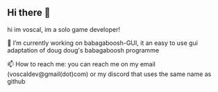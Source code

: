 ## Hi there 👋
hi im voscal, im a solo game developer!

🔭 I’m currently working on babagaboosh-GUI, it an easy to use gui adaptation of doug doug's babagaboosh programme

📫 How to reach me: you can reach me on my email (voscaldev@gmail(dot)com) or my discord that uses the same name as github

<!--
**voscal/voscal** is a ✨ _special_ ✨ repository because its `README.md` (this file) appears on your GitHub profile.

Here are some ideas to get you started:

- 🔭 I’m currently working on ...
- 🌱 I’m currently learning ...
- 👯 I’m looking to collaborate on ...
- 🤔 I’m looking for help with ...
- 💬 Ask me about ...
- 📫 How to reach me: ...
- 😄 Pronouns: ...
- ⚡ Fun fact: ...
-->

